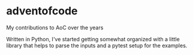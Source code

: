 # adventofcode
My contributions to AoC over the years

Written in Python, I've started getting somewhat organized with a little library that helps to parse the inputs and a pytest setup for the examples.
